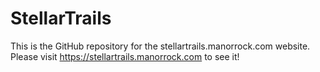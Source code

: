 # StellarTrails

This is the GitHub repository for the stellartrails.manorrock.com website. 
Please visit https://stellartrails.manorrock.com to see it!
